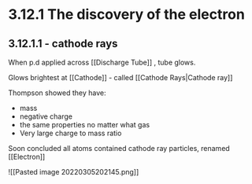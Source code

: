 # 3.12.1 The discovery of the electron

## 3.12.1.1 - cathode rays
When p.d applied across [[Discharge Tube]] , tube glows. 

Glows brightest at [[Cathode]] - called [[Cathode Rays|Cathode ray]]

Thompson showed they have:
- mass 
- negative charge 
- the same properties no matter what gas
- Very large charge to mass ratio

Soon concluded all atoms contained cathode ray particles, renamed [[Electron]]


![[Pasted image 20220305202145.png]]

